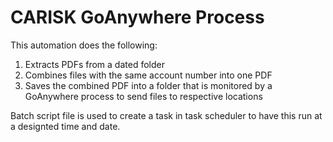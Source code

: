 # CARISK GoAnywhere Process

This automation does the following:

1. Extracts PDFs from a dated folder
2. Combines files with the same account number into one PDF
3. Saves the combined PDF into a folder that is monitored by a GoAnywhere process to send files to respective locations

Batch script file is used to create a task in task scheduler to have this run at a designted time and date.
